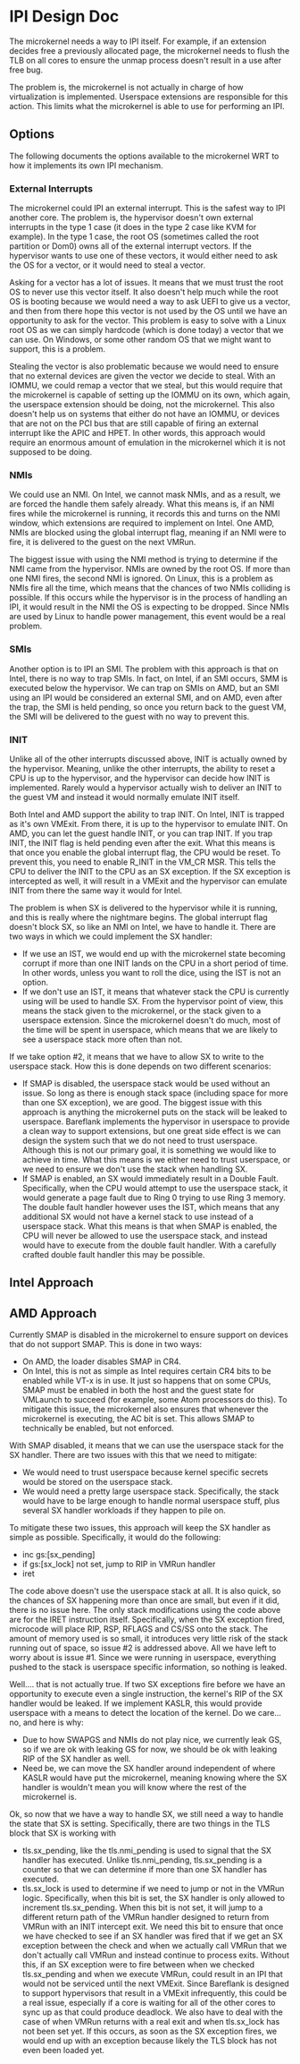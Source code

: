 # IPI Design Doc

The microkernel needs a way to IPI itself. For example, if an extension decides free a previously allocated page, the microkernel needs to flush the TLB on all cores to ensure the unmap process doesn't result in a use after free bug.

The problem is, the microkernel is not actually in charge of how virtualization is implemented. Userspace extensions are responsible for this action. This limits what the microkernel is able to use for performing an IPI.

## Options

The following documents the options available to the microkernel WRT to how it implements its own IPI mechanism.

### External Interrupts

The microkernel could IPI an external interrupt. This is the safest way to IPI another core. The problem is, the hypervisor doesn't own external interrupts in the type 1 case (it does in the type 2 case like KVM for example). In the type 1 case, the root OS (sometimes called the root partition or Dom0) owns all of the external interrupt vectors. If the hypervisor wants to use one of these vectors, it would either need to ask the OS for a vector, or it would need to steal a vector.

Asking for a vector has a lot of issues. It means that we must trust the root OS to never use this vector itself. It also doesn't help much while the root OS is booting because we would need a way to ask UEFI to give us a vector, and then from there hope this vector is not used by the OS until we have an opportunity to ask for the vector. This problem is easy to solve with a Linux root OS as we can simply hardcode (which is done today) a vector that we can use. On Windows, or some other random OS that we might want to support, this is a problem.

Stealing the vector is also problematic because we would need to ensure that no external devices are given the vector we decide to steal. With an IOMMU, we could remap a vector that we steal, but this would require that the microkernel is capable of setting up the IOMMU on its own, which again, the userspace extension should be doing, not the microkernel. This also doesn't help us on systems that either do not have an IOMMU, or devices that are not on the PCI bus that are still capable of firing an external interrupt like the APIC and HPET. In other words, this approach would require an enormous amount of emulation in the microkernel which it is not supposed to be doing.

### NMIs

We could use an NMI. On Intel, we cannot mask NMIs, and as a result, we are forced the handle them safely already. What this means is, if an NMI fires while the microkernel is running, it records this and turns on the NMI window, which extensions are required to implement on Intel. One AMD, NMIs are blocked using the global interrupt flag, meaning if an NMI were to fire, it is delivered to the guest on the next VMRun.

The biggest issue with using the NMI method is trying to determine if the NMI came from the hypervisor. NMIs are owned by the root OS. If more than one NMI fires, the second NMI is ignored. On Linux, this is a problem as NMIs fire all the time, which means that the chances of two NMIs colliding is possible. If this occurs while the hypervisor is in the process of handling an IPI, it would result in the NMI the OS is expecting to be dropped. Since NMIs are used by Linux to handle power management, this event would be a real problem.

### SMIs

Another option is to IPI an SMI. The problem with this approach is that on Intel, there is no way to trap SMIs. In fact, on Intel, if an SMI occurs, SMM is executed below the hypervisor. We can trap on SMIs on AMD, but an SMI using an IPI would be considered an external SMI, and on AMD, even after the trap, the SMI is held pending, so once you return back to the guest VM, the SMI will be delivered to the guest with no way to prevent this.

### INIT

Unlike all of the other interrupts discussed above, INIT is actually owned by the hypervisor. Meaning, unlike the other interrupts, the ability to reset a CPU is up to the hypervisor, and the hypervisor can decide how INIT is implemented. Rarely would a hypervisor actually wish to deliver an INIT to the guest VM and instead it would normally emulate INIT itself.

Both Intel and AMD support the ability to trap INIT. On Intel, INIT is trapped as it's own VMExit. From there, it is up to the hypervisor to emulate INIT. On AMD, you can let the guest handle INIT, or you can trap INIT. If you trap INIT, the INIT flag is held pending even after the exit. What this means is that once you enable the global interrupt flag, the CPU would be reset. To prevent this, you need to enable R_INIT in the VM_CR MSR. This tells the CPU to deliver the INIT to the CPU as an SX exception. If the SX exception is intercepted as well, it will result in a VMExit and the hypervisor can emulate INIT from there the same way it would for Intel.

The problem is when SX is delivered to the hypervisor while it is running, and this is really where the nightmare begins. The global interrupt flag doesn't block SX, so like an NMI on Intel, we have to handle it. There are two ways in which we could implement the SX handler:
- If we use an IST, we would end up with the microkernel state becoming corrupt if more than one INIT lands on the CPU in a short period of time. In other words, unless you want to roll the dice, using the IST is not an option.
- If we don't use an IST, it means that whatever stack the CPU is currently using will be used to handle SX. From the hypervisor point of view, this means the stack given to the microkernel, or the stack given to a userspace extension. Since the microkernel doesn't do much, most of the time will be spent in userspace, which means that we are likely to see a userspace stack more often than not.

If we take option #2, it means that we have to allow SX to write to the userspace stack. How this is done depends on two different scenarios:
- If SMAP is disabled, the userspace stack would be used without an issue. So long as there is enough stack space (including space for more than one SX exception), we are good. The biggest issue with this approach is anything the microkernel puts on the stack will be leaked to userspace. Bareflank implements the hypervisor in userspace to provide a clean way to support extensions, but one great side effect is we can design the system such that we do not need to trust userspace. Although this is not our primary goal, it is something we would like to achieve in time. What this means is we either need to trust userspace, or we need to ensure we don't use the stack when handling SX.
- If SMAP is enabled, an SX would immediately result in a Double Fault. Specifically, when the CPU would attempt to use the userspace stack, it would generate a page fault due to Ring 0 trying to use Ring 3 memory. The double fault handler however uses the IST, which means that any additional SX would not have a kernel stack to use instead of a userspace stack. What this means is that when SMAP is enabled, the CPU will never be allowed to use the userspace stack, and instead would have to execute from the double fault handler. With a carefully crafted double fault handler this may be possible.

## Intel Approach

## AMD Approach

Currently SMAP is disabled in the microkernel to ensure support on devices that do not support SMAP. This is done in two ways:
- On AMD, the loader disables SMAP in CR4.
- On Intel, this is not as simple as Intel requires certain CR4 bits to be enabled while VT-x is in use. It just so happens that on some CPUs, SMAP must be enabled in both the host and the guest state for VMLaunch to succeed (for example, some Atom processors do this). To mitigate this issue, the microkernel also ensures that whenever the microkernel is executing, the AC bit is set. This allows SMAP to technically be enabled, but not enforced.

With SMAP disabled, it means that we can use the userspace stack for the SX handler. There are two issues with this that we need to mitigate:
- We would need to trust userspace because kernel specific secrets would be stored on the userspace stack.
- We would need a pretty large userspace stack. Specifically, the stack would have to be large enough to handle normal userspace stuff, plus several SX handler workloads if they happen to pile on.

To mitigate these two issues, this approach will keep the SX handler as simple as possible. Specifically, it would do the following:

- inc gs:[sx_pending]
- if gs:[sx_lock] not set, jump to RIP in VMRun handler
- iret

The code above doesn't use the userspace stack at all. It is also quick, so the chances of SX happening more than once are small, but even if it did, there is no issue here. The only stack modifications using the code above are for the IRET instruction itself. Specifically, when the SX exception fired, microcode will place RIP, RSP, RFLAGS and CS/SS onto the stack. The amount of memory used is so small, it introduces very little risk of the stack running out of space, so issue #2 is addressed above. All we have left to worry about is issue #1. Since we were running in userspace, everything pushed to the stack is userspace specific information, so nothing is leaked.

Well.... that is not actually true. If two SX exceptions fire before we have an opportunity to execute even a single instruction, the kernel's RIP of the SX handler would be leaked. If we implement KASLR, this would provide userspace with a means to detect the location of the kernel. Do we care... no, and here is why:
- Due to how SWAPGS and NMIs do not play nice, we currently leak GS, so if we are ok with leaking GS for now, we should be ok with leaking RIP of the SX handler as well.
- Need be, we can move the SX handler around independent of where KASLR would have put the microkernel, meaning knowing where the SX handler is wouldn't mean you will know where the rest of the microkernel is.

Ok, so now that we have a way to handle SX, we still need a way to handle the state that SX is setting. Specifically, there are two things in the TLS block that SX is working with
- tls.sx_pending, like the tls.nmi_pending is used to signal that the SX handler has executed. Unlike tls.nmi_pending, tls.sx_pending is a counter so that we can determine if more than one SX handler has executed.
- tls.sx_lock is used to determine if we need to jump or not in the VMRun logic. Specifically, when this bit is set, the SX handler is only allowed to increment tls.sx_pending. When this bit is not set, it will jump to a different return path of the VMRun handler designed to return from VMRun with an INIT intercept exit. We need this bit to ensure that once we have checked to see if an SX handler was fired that if we get an SX exception between the check and when we actually call VMRun that we don't actually call VMRun and instead continue to process exits. Without this, if an SX exception were to fire between when we checked tls.sx_pending and when we execute VMRun, could result in an IPI that would not be serviced until the next VMExit. Since Bareflank is designed to support hypervisors that result in a VMExit infrequently, this could be a real issue, especially if a core is waiting for all of the other cores to sync up as that could produce deadlock. We also have to deal with the case of when VMRun returns with a real exit and when tls.sx_lock has not been set yet. If this occurs, as soon as the SX exception fires, we would end up with an exception because likely the TLS block has not even been loaded yet. 
